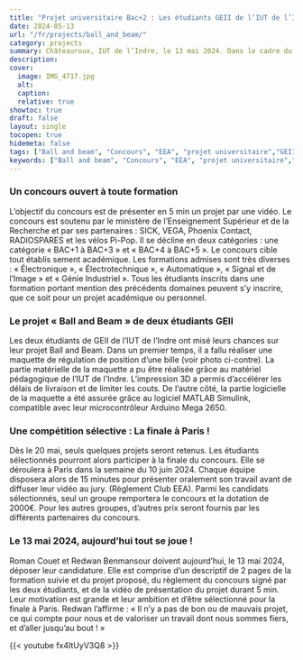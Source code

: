 ```yaml
---
title: "Projet universitaire Bac+2 : Les étudiants GEII de l’IUT de l’Indre présentent leur projet « Ball and Beam » au concours national du club EEA"
date: 2024-05-13
url: "/fr/projects/ball_and_beam/"
category: projects
summary: Châteauroux, IUT de l’Indre, le 13 mai 2024. Dans le cadre du concours « Mon projet en 5 min » du club EEA, les deux étudiants Roman Couet et Redwan Benmansour déposent aujourd’hui leur candidature vidéo. Leur objectif ':' remporter le concours et la dotation de 2000€.
description:
cover:
  image: IMG_4717.jpg
  alt:
  caption:
  relative: true
showtoc: true
draft: false
layout: single
tocopen: true
hidemeta: false
tags: ["Ball and beam", "Concours", "EEA", "projet universitaire","GEII","IUT de l'Indre"]
keywords: ["Ball and beam", "Concours", "EEA", "projet universitaire","GEII","IUT de l'Indre"]
---
```



### Un concours ouvert à toute formation
L’objectif du concours est de présenter en 5 min un projet par une vidéo. Le concours est soutenu par le ministère de l’Enseignement Supérieur et de la Recherche et par ses partenaires : SICK, VEGA, Phoenix Contact, RADIOSPARES et les vélos Pi-Pop. Il se décline en deux catégories : une catégorie « BAC+1 à BAC+3 » et « BAC+4 à BAC+5 ». Le concours cible tout établis sement académique. Les formations admises sont très diverses : « Électronique », « Électrotechnique », « Automatique », « Signal et de l’Image » et « Génie Industriel ». Tous les étudiants inscrits dans une formation portant mention des précédents domaines peuvent s’y inscrire, que ce soit pour un projet académique ou personnel.
### Le projet « Ball and Beam » de deux étudiants GEII
Les deux étudiants de GEII de l’IUT de l’Indre ont misé leurs chances sur leur projet Ball and Beam. Dans un premier temps, il a fallu réaliser une maquette de régulation de position d’une bille (voir photo ci-contre). La partie matérielle de la maquette a pu être réalisée grâce au matériel pédagogique de l’IUT de l’Indre. L’impression 3D a permis d’accélérer les délais de livraison et de limiter les couts. De l’autre côté, la partie logicielle de la maquette a été assurée grâce au logiciel MATLAB Simulink, compatible avec leur microcontrôleur Arduino Mega 2650.
### Une compétition sélective : La finale à Paris !
Dès le 20 mai, seuls quelques projets seront retenus. Les étudiants sélectionnés pourront alors participer à la finale du concours. Elle se déroulera à Paris dans la semaine du 10 juin 2024. Chaque équipe disposera alors de 15 minutes pour présenter oralement son travail avant de diffuser leur vidéo au jury. (Règlement Club EEA). Parmi les candidats sélectionnés, seul un groupe remportera le concours et la dotation de 2000€. Pour les autres groupes, d’autres prix seront fournis par les différents partenaires du concours.
### Le 13 mai 2024, aujourd’hui tout se joue !
Roman Couet et Redwan Benmansour doivent aujourd’hui, le 13 mai 2024, déposer leur candidature. Elle est comprise d’un descriptif de 2 pages de la formation suivie et du projet proposé, du règlement du concours signé par les deux étudiants, et de la vidéo de présentation du projet durant 5 min. Leur motivation est grande et leur ambition et d’être sélectionné pour la finale à Paris. Redwan l’affirme : « Il n’y a pas de bon ou de mauvais projet, ce qui compte pour nous et de valoriser un travail dont nous sommes fiers, et d’aller jusqu’au bout ! »

{{< youtube fx4ItUyV3Q8 >}}
